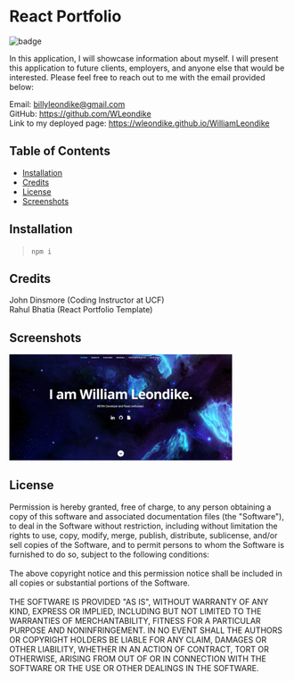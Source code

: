 # React Portfolio

  ![badge](https://img.shields.io/badge/License-MIT-blue)

  In this application, I will showcase information about myself. I will present this application to future clients, employers, and anyone else that would be interested. Please feel free to reach out to me with the email provided below: 

  Email: billyleondike@gmail.com <br>
  GitHub: https://github.com/WLeondike <br>
  Link to my deployed page: https://wleondike.github.io/WilliamLeondike
  

  ## Table of Contents

  * [Installation](#installation)
  * [Credits](#credits)
  * [License](#license)
  * [Screenshots](#screenshots)
  

  ## Installation
  
  > ```npm i```
  
  
  ## Credits
  
  John Dinsmore (Coding Instructor at UCF) <br> Rahul Bhatia (React Portfolio Template)
  

  ## Screenshots

  <img src ="./public/images/homePageScreenshot.png" width="400">


  ## License
  
  Permission is hereby granted, free of charge, to any person obtaining a copy of this software and associated documentation files (the "Software"), to deal in the Software without restriction, including without limitation the rights to use, copy, modify, merge, publish, distribute, sublicense, and/or sell copies of the Software, and to permit persons to whom the Software is furnished to do so, subject to the following conditions: <br> <br> The above copyright notice and this permission notice shall be included in all copies or substantial portions of the Software. <br> <br> THE SOFTWARE IS PROVIDED "AS IS", WITHOUT WARRANTY OF ANY KIND, EXPRESS OR IMPLIED, INCLUDING BUT NOT LIMITED TO THE WARRANTIES OF MERCHANTABILITY, FITNESS FOR A PARTICULAR PURPOSE AND NONINFRINGEMENT. IN NO EVENT SHALL THE AUTHORS OR COPYRIGHT HOLDERS BE LIABLE FOR ANY CLAIM, DAMAGES OR OTHER LIABILITY, WHETHER IN AN ACTION OF CONTRACT, TORT OR OTHERWISE, ARISING FROM OUT OF OR IN CONNECTION WITH THE SOFTWARE OR THE USE OR OTHER DEALINGS IN THE SOFTWARE.
